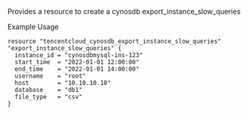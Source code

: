 Provides a resource to create a cynosdb export_instance_slow_queries

Example Usage

```hcl
resource "tencentcloud_cynosdb_export_instance_slow_queries" "export_instance_slow_queries" {
  instance_id = "cynosdbmysql-ins-123"
  start_time  = "2022-01-01 12:00:00"
  end_time    = "2022-01-01 14:00:00"
  username    = "root"
  host        = "10.10.10.10"
  database    = "db1"
  file_type   = "csv"
}
```
